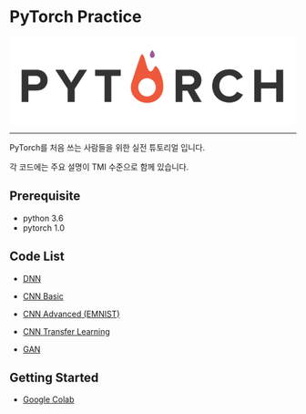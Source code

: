 # PyTorch Practice

![](assets/pytorch.png)

--------------------------------------------------------------------------------

PyTorch를 처음 쓰는 사람들을 위한 실전 튜토리얼 입니다.

각 코드에는 주요 설명이 TMI 수준으로 함께 있습니다.

## Prerequisite
- python 3.6
- pytorch 1.0

## Code List
- [DNN](https://github.com/Yangyangii/pytorch-basic/blob/master/DNN.ipynb)

- [CNN Basic](https://github.com/Yangyangii/pytorch-basic/blob/master/CNN.ipynb)

- [CNN Advanced (EMNIST)](https://github.com/Yangyangii/pytorch-basic/blob/master/CNN-advanced.ipynb)

- [CNN Transfer Learning](https://github.com/Yangyangii/pytorch-basic/blob/master/CNN-Transfer.ipynb)

- [GAN](https://github.com/Yangyangii/pytorch-basic/blob/master/GAN.ipynb)


## Getting Started
- [Google Colab](https://colab.research.google.com)


